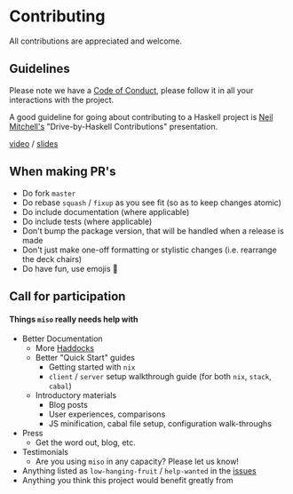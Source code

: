 Contributing
=================================
All contributions are appreciated and welcome.

## Guidelines
Please note we have a [Code of Conduct](https://github.com/dmjio/miso/blob/master/CODE_OF_CONDUCT.md), please follow it in all your interactions with the project.

A good guideline for going about contributing to a Haskell project is [Neil Mitchell's](https://github.com/ndmitchell) "Drive-by-Haskell Contributions" presentation.

[video](https://www.youtube.com/watch?v=6kGLHXsUQD4) / [slides](http://ndmitchell.com/downloads/slides-drive-by_haskell_contributions-09_jun_2017.pdf)

## When making PR's
  - Do fork `master`
  - Do rebase `squash` / `fixup` as you see fit (so as to keep changes atomic)
  - Do include documentation (where applicable)
  - Do include tests (where applicable)
  - Don't bump the package version, that will be handled when a release is made
  - Don't just make one-off formatting or stylistic changes (i.e. rearrange the deck chairs)
  - Do have fun, use emojis :ramen:

## Call for participation
#### Things `miso` really needs help with
  - Better Documentation
     - More [Haddocks](https://haddocks.haskell-miso.org)
     - Better "Quick Start" guides
       - Getting started with `nix`
       - `client` / `server` setup walkthrough guide (for both `nix`, `stack`, `cabal`)
     - Introductory materials
       - Blog posts
       - User experiences, comparisons
       - JS minification, cabal file setup, configuration walk-throughs
  - Press
     - Get the word out, blog, etc.
  - Testimonials
     - Are you using `miso` in any capacity? Please let us know!
  - Anything listed as `low-hanging-fruit` / `help-wanted` in the [issues](https://github.com/dmjio/miso/issues)
  - Anything you think this project would benefit greatly from
